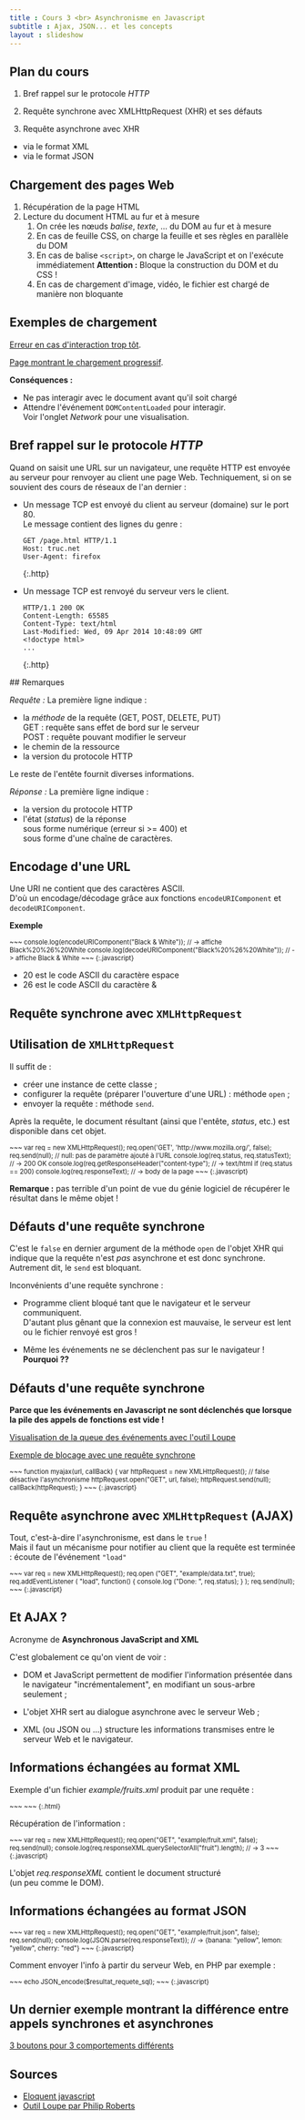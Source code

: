 ```yaml
---
title : Cours 3 <br> Asynchronisme en Javascript
subtitle : Ajax, JSON... et les concepts
layout : slideshow
---
```


<section>

## Plan du cours

1. Bref rappel sur le protocole *HTTP*

2. Requête synchrone avec XMLHttpRequest (XHR) et ses défauts

3. Requête asynchrone avec XHR
 - via le format XML
 - via le format JSON

</section>

<section>

<!--
http://stackoverflow.com/questions/436411/where-is-the-best-place-to-put-script-tags-in-html-markup
https://developers.google.com/speed/docs/insights/BlockingJS
async
defer
-->

## Chargement des pages Web

<!-- Reprendre le stack overflow
** Spécifique à Chrome - V8 ** ?
-->

1. Récupération de la page HTML
2. Lecture du document HTML au fur et à mesure
   1. On crée les nœuds *balise*, *texte*, ... du DOM au fur et à mesure
   2. En cas de feuille CSS, on charge la feuille et ses règles en parallèle du DOM
   3. En cas de balise `<script>`, on charge le JavaScript et on l'exécute immédiatement
      **Attention :** Bloque la construction du DOM et du CSS !
   4. En cas de chargement d'image, vidéo, le fichier est chargé de manière non bloquante

<!-- 

Impossibilité d'interagir avec un document si JavaScript est occupé (bloquant)

lier explication avec l'affichage Network de Chrome Voir "load event" de Eloquent JavaScript

Seulement un bout de JS peut s'exécuter en même temps. Donc n'importe quel
script, gestionnaire d'évènement, rafraîchissement de la page ... peut bloquer
la page Et les gestionaires d'évènements (et le rafraichissement de la page)
doive attendre que le script courant ai fini !

https://developer.chrome.com/devtools/docs/network#resource-network-timing
DOMContentLoad event marker ... 

http://stackoverflow.com/questions/1795438/load-and-execution-sequence-of-a-web-page 
http://wprof.cs.washington.edu/tests/
https://developers.google.com/web/fundamentals/performance/critical-rendering-path/
http://calendar.perfplanet.com/2012/deciphering-the-critical-rendering-path/
-->

</section>
<section>

## Exemples de chargement

<a href="{{site.baseurl}}/assets/DOMLoadingError.html">Erreur en cas d'interaction trop tôt</a>.

<a href="{{site.baseurl}}/assets/DOMLoading.html">Page montrant le chargement progressif</a>.

**Conséquences :**

* Ne pas interagir avec le document avant qu'il soit chargé
* Attendre l'événement `DOMContentLoaded` pour interagir.  
  Voir l'onglet *Network* pour une visualisation.


</section>


<section>

# Bref rappel sur le protocole *HTTP*

</section>
<section>

Quand on saisit une URL sur un navigateur, une requête HTTP est envoyée au serveur pour renvoyer au client une page Web. Techniquement, si on se souvient des cours de réseaux de l'an dernier :

 - Un message TCP  est envoyé du client au serveur (domaine) sur le port 80.  
Le message contient des lignes du genre :

   ~~~
   GET /page.html HTTP/1.1 
   Host: truc.net
   User-Agent: firefox
   ~~~
   {:.http}

 - Un message TCP est renvoyé du serveur vers le client.

   ~~~
   HTTP/1.1 200 OK
   Content-Length: 65585
   Content-Type: text/html
   Last-Modified: Wed, 09 Apr 2014 10:48:09 GMT
   <!doctype html>
   ...
   ~~~
   {:.http}

</section>
<section>
## Remarques

*Requête :* La première ligne indique :

- la *méthode* de la requête (GET, POST,
  DELETE, PUT)  
  GET : requête sans effet de bord sur le serveur  
  POST : requête pouvant modifier le serveur
- le chemin de la ressource 
- la version du protocole HTTP 
 
Le reste de l'entête fournit diverses informations.

*Réponse :* La première ligne indique :

- la version du protocole HTTP
- l'état (*status*) de la réponse  
  sous forme numérique (erreur si >= 400) et  
  sous forme d'une chaîne de caractères.

</section>
<section>

## Encodage d'une URL

Une URI ne contient que des caractères ASCII.  
D'où un encodage/décodage grâce aux fonctions `encodeURIComponent` et `decodeURIComponent`.

**Exemple**

<div style="font-size:80%">
~~~
console.log(encodeURIComponent("Black & White")); 
 // -> affiche Black%20%26%20White
console.log(decodeURIComponent("Black%20%26%20White")); 
 // -> affiche Black & White
~~~
{:.javascript}
</div>

- 20 est le code ASCII du caractère espace
- 26 est le code ASCII du caractère &

</section>
<section>

# Requête synchrone avec `XMLHttpRequest`

</section>
<section>

## Utilisation de `XMLHttpRequest`  
Il suffit de :  
- créer une instance de cette classe ;  
- configurer la requête (préparer l'ouverture d'une URL) : méthode `open` ;   
- envoyer la requête : méthode `send`.  

Après la requête, le document résultant (ainsi que l'entête, *status*, etc.) est disponible dans cet objet.

<div style="font-size:80%">
~~~
var req = new XMLHttpRequest();
req.open('GET', 'http://www.mozilla.org/', false); 
req.send(null); // null: pas de paramètre ajouté à l'URL
console.log(req.status, req.statusText); // -> 200 OK
console.log(req.getResponseHeader("content-type"); // -> text/html
if (req.status == 200)
   console.log(req.responseText); // -> body de la page
~~~
{:.javascript}
</div>

**Remarque :** pas terrible d'un point de vue du génie logiciel de récupérer le résultat dans le même objet !

</section>
<section>

## Défauts d'une requête synchrone

C'est le `false` en dernier argument de la méthode `open` de l'objet XHR qui indique que la requête n'est *pas* asynchrone 
et est donc synchrone.  
Autrement dit, le `send` est bloquant.

Inconvénients d'une requête synchrone :

- Programme client bloqué tant que le navigateur et le serveur communiquent.  
D'autant plus gênant que la connexion est mauvaise, le serveur est lent ou le fichier renvoyé est gros !

- Même les événements ne se déclenchent pas sur le navigateur ! **Pourquoi ??**

</section>
<section>

## Défauts d'une requête synchrone

**Parce que les événements en Javascript ne sont déclenchés que lorsque la pile des appels de fonctions est vide !**

[Visualisation de la queue des événements avec l'outil Loupe](http://latentflip.com/loupe/?code=JC5vbignYnV0dG9uJywgJ2NsaWNrJywgZnVuY3Rpb24gb25DbGljaygpIHsKICAgIHNldFRpbWVvdXQoZnVuY3Rpb24gdGltZXIoKSB7CiAgICAgICAgY29uc29sZS5sb2coJ1lvdSBjbGlja2VkIHRoZSBidXR0b24hJyk7ICAgIAogICAgfSwgMjAwMCk7Cn0pOwoKY29uc29sZS5sb2coIkhpISIpOwoKc2V0VGltZW91dChmdW5jdGlvbiB0aW1lb3V0KCkgewogICAgY29uc29sZS5sb2coIkNsaWNrIHRoZSBidXR0b24hIik7Cn0sIDUwMDApOwoKY29uc29sZS5sb2coIldlbGNvbWUgdG8gbG91cGUuIik7!!!PGJ1dHRvbj5DbGljayBtZSE8L2J1dHRvbj4%3D)

[Exemple de blocage avec une requête synchrone](http://www.lirmm.fr/~lebreton/PWCR/ExempleBlocageAJAX/)

<div style="font-size:80%">
~~~
function myajax(url, callBack) {
    var httpRequest = new XMLHttpRequest();
    // false désactive l'asynchronisme
    httpRequest.open("GET", url, false);
    httpRequest.send(null);
    callBack(httpRequest);
}
~~~
{:.javascript}
</div>
</section>
<section>

# Requête `a`synchrone avec `XMLHttpRequest` (AJAX)

</section>
<section>

Tout, c'est-à-dire l'`a`synchronisme, est dans le `true` !  
Mais il faut un mécanisme pour notifier au client que la requête est terminée : écoute de l'événement `"load"`

<div style="font-size:80%">
~~~
var req = new XMLHttpRequest(); 
req.open ("GET", "example/data.txt", true); 
req.addEventListener (
      "load", 
      function() { console.log ("Done: ", req.status); }
      );
req.send(null);
~~~
{:.javascript}
</div>

</section>
<section>

## Et AJAX ?

Acronyme de **Asynchronous JavaScript and XML**

C'est globalement ce qu'on vient de voir :

- DOM et JavaScript permettent de modifier l'information présentée dans le navigateur "incrémentalement",
en modifiant un sous-arbre seulement ;

- L'objet XHR sert au dialogue asynchrone avec le serveur Web ;

- XML (ou JSON ou ...) structure les informations transmises entre le serveur Web et le navigateur.

</section>
<section>

## Informations échangées au format XML

Exemple d'un fichier *example/fruits.xml* produit par une requête :

<div style="font-size:80%">
~~~
<fruits >
    <fruit name="banana" color="yellow"/> 
    <fruit name="lemon" color="yellow"/> 
    <fruit name="cherry" color="red"/>
</fruits>
~~~
{:.html}
</div>

Récupération de l'information :

<div style="font-size:80%">
~~~
var req = new XMLHttpRequest();
req.open("GET", "example/fruit.xml", false);
req.send(null); 
console.log(req.responseXML.querySelectorAll("fruit").length); 
// → 3
~~~
{:.javascript}
</div>

L'objet *req.responseXML* contient le document structuré  
(un peu comme le DOM).

</section>
<section>

## Informations échangées au format JSON

<div style="font-size:80%">
~~~
var req = new XMLHttpRequest();
req.open("GET", "example/fruit.json", false); 
req.send(null); 
console.log(JSON.parse(req.responseText));
// → {banana: "yellow", lemon: "yellow", cherry: "red"}
~~~
{:.javascript}
</div>

Comment envoyer l'info à partir du serveur Web, en PHP par exemple :

<div style="font-size:80%">
~~~
echo JSON_encode($resultat_requete_sql);
~~~
{:.javascript}
</div>

</section>
<section>

## Un dernier exemple montrant la différence entre appels synchrones et asynchrones

[3 boutons pour 3 comportements différents](http://www.lirmm.fr/~lebreton/PWCR/JavaScriptAsynchrone/)

</section>
<section>

## Sources

* [Eloquent javascript](http://fr.eloquentjavascript.net)
* [Outil Loupe par Philip Roberts](http://latentflip.com/loupe/?code=JC5vbignYnV0dG9uJywgJ2NsaWNrJywgZnVuY3Rpb24gb25DbGljaygpIHsKICAgIHNldFRpbWVvdXQoZnVuY3Rpb24gdGltZXIoKSB7CiAgICAgICAgY29uc29sZS5sb2coJ1lvdSBjbGlja2VkIHRoZSBidXR0b24hJyk7ICAgIAogICAgfSwgMjAwMCk7Cn0pOwoKY29uc29sZS5sb2coIkhpISIpOwoKc2V0VGltZW91dChmdW5jdGlvbiB0aW1lb3V0KCkgewogICAgY29uc29sZS5sb2coIkNsaWNrIHRoZSBidXR0b24hIik7Cn0sIDUwMDApOwoKY29uc29sZS5sb2coIldlbGNvbWUgdG8gbG91cGUuIik7!!!PGJ1dHRvbj5DbGljayBtZSE8L2J1dHRvbj4%3D)

</section>
<!--
<script>
// document.addEventListener("load",function() {Dz.play(); });
setTimeout(function () {Dz.play();}, 1500);
</script>
-->

<!--
Action de JavaScript pour réafficher la page 

Regarder aussi requestAnimationFrame (et repaint (loupe)), preventDefault, load event, debouncing (en td - 2 façons) et autres trucs exotiques

Sources :
Eloquent JavaScript (et pour les images)
You don't know JavaScript
Loupe (latentflip)
Stackoverflow pour chargement page (meilleure rèf ?)
-->
